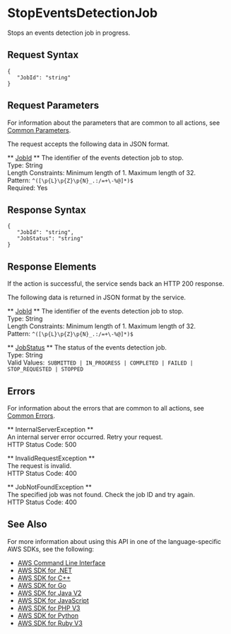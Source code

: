 # StopEventsDetectionJob<a name="API_StopEventsDetectionJob"></a>

Stops an events detection job in progress\.

## Request Syntax<a name="API_StopEventsDetectionJob_RequestSyntax"></a>

```
{
   "JobId": "string"
}
```

## Request Parameters<a name="API_StopEventsDetectionJob_RequestParameters"></a>

For information about the parameters that are common to all actions, see [Common Parameters](CommonParameters.md)\.

The request accepts the following data in JSON format\.

 ** [JobId](#API_StopEventsDetectionJob_RequestSyntax) **   <a name="comprehend-StopEventsDetectionJob-request-JobId"></a>
The identifier of the events detection job to stop\.  
Type: String  
Length Constraints: Minimum length of 1\. Maximum length of 32\.  
Pattern: `^([\p{L}\p{Z}\p{N}_.:/=+\-%@]*)$`   
Required: Yes

## Response Syntax<a name="API_StopEventsDetectionJob_ResponseSyntax"></a>

```
{
   "JobId": "string",
   "JobStatus": "string"
}
```

## Response Elements<a name="API_StopEventsDetectionJob_ResponseElements"></a>

If the action is successful, the service sends back an HTTP 200 response\.

The following data is returned in JSON format by the service\.

 ** [JobId](#API_StopEventsDetectionJob_ResponseSyntax) **   <a name="comprehend-StopEventsDetectionJob-response-JobId"></a>
The identifier of the events detection job to stop\.  
Type: String  
Length Constraints: Minimum length of 1\. Maximum length of 32\.  
Pattern: `^([\p{L}\p{Z}\p{N}_.:/=+\-%@]*)$` 

 ** [JobStatus](#API_StopEventsDetectionJob_ResponseSyntax) **   <a name="comprehend-StopEventsDetectionJob-response-JobStatus"></a>
The status of the events detection job\.  
Type: String  
Valid Values:` SUBMITTED | IN_PROGRESS | COMPLETED | FAILED | STOP_REQUESTED | STOPPED` 

## Errors<a name="API_StopEventsDetectionJob_Errors"></a>

For information about the errors that are common to all actions, see [Common Errors](CommonErrors.md)\.

 ** InternalServerException **   
An internal server error occurred\. Retry your request\.  
HTTP Status Code: 500

 ** InvalidRequestException **   
The request is invalid\.  
HTTP Status Code: 400

 ** JobNotFoundException **   
The specified job was not found\. Check the job ID and try again\.  
HTTP Status Code: 400

## See Also<a name="API_StopEventsDetectionJob_SeeAlso"></a>

For more information about using this API in one of the language\-specific AWS SDKs, see the following:
+  [AWS Command Line Interface](https://docs.aws.amazon.com/goto/aws-cli/comprehend-2017-11-27/StopEventsDetectionJob) 
+  [AWS SDK for \.NET](https://docs.aws.amazon.com/goto/DotNetSDKV3/comprehend-2017-11-27/StopEventsDetectionJob) 
+  [AWS SDK for C\+\+](https://docs.aws.amazon.com/goto/SdkForCpp/comprehend-2017-11-27/StopEventsDetectionJob) 
+  [AWS SDK for Go](https://docs.aws.amazon.com/goto/SdkForGoV1/comprehend-2017-11-27/StopEventsDetectionJob) 
+  [AWS SDK for Java V2](https://docs.aws.amazon.com/goto/SdkForJavaV2/comprehend-2017-11-27/StopEventsDetectionJob) 
+  [AWS SDK for JavaScript](https://docs.aws.amazon.com/goto/AWSJavaScriptSDK/comprehend-2017-11-27/StopEventsDetectionJob) 
+  [AWS SDK for PHP V3](https://docs.aws.amazon.com/goto/SdkForPHPV3/comprehend-2017-11-27/StopEventsDetectionJob) 
+  [AWS SDK for Python](https://docs.aws.amazon.com/goto/boto3/comprehend-2017-11-27/StopEventsDetectionJob) 
+  [AWS SDK for Ruby V3](https://docs.aws.amazon.com/goto/SdkForRubyV3/comprehend-2017-11-27/StopEventsDetectionJob) 